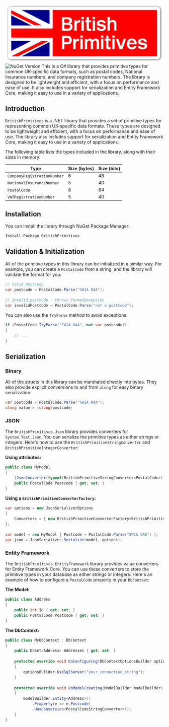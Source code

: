 ![British Primitives](/Wordmark.svg?raw=true)
![NuGet Version](https://img.shields.io/nuget/v/BritishPrimitives)
This is a C\# library that provides primitive types for common UK-specific data formats, such as postal codes, National Insurance numbers, and company registration numbers. The library is designed to be lightweight and efficient, with a focus on performance and ease of use. It also includes support for serialization and Entity Framework Core, making it easy to use in a variety of applications.

## Introduction

`BritishPrimitives` is a .NET library that provides a set of primitive types for representing common UK-specific data formats. These types are designed to be lightweight and efficient, with a focus on performance and ease of use. The library also includes support for serialization and Entity Framework Core, making it easy to use in a variety of applications.

The following table lists the types included in the library, along with their sizes in memory:

| Type | Size (bytes) | Size (bits) |
| --- | --- | --- |
| `CompanyRegistrationNumber` | 6 | 48 |
| `NationalInsuranceNumber` | 5 | 40 |
| `PostalCode` | 8 | 64 |
| `VATRegistrationNumber` | 5 | 40 |

## Installation

You can install the library through NuGet Package Manager:

```bash
Install-Package BritishPrimitives
```

## Validation & Initialization

All of the primitive types in this library can be initialized in a similar way. For example, you can create a `PostalCode` from a string, and the library will validate the format for you:

```csharp
// Valid postcode
var postcode = PostalCode.Parse("SW1A 0AA");

// Invalid postcode - throws FormatException
var invalidPostcode = PostalCode.Parse("not a postcode");
```

You can also use the `TryParse` method to avoid exceptions:

```csharp
if (PostalCode.TryParse("SW1A 0AA", out var postcode))
{
    // ...
}
```

## Serialization

### Binary

All of the structs in this library can be marshaled directly into bytes. They also provide explicit conversions to and from `ulong` for easy binary serialization:

```csharp
var postcode = PostalCode.Parse("SW1A 0AA");
ulong value = (ulong)postcode;
```

### JSON

The `BritishPrimitives.Json` library provides converters for `System.Text.Json`. You can serialize the primitive types as either strings or integers. Here's how to use the `BritishPrimitiveStringConverter` and `BritishPrimitiveIntegerConverter`:

**Using attributes:**

```csharp
public class MyModel
{
    [JsonConverter(typeof(BritishPrimitiveStringConverter<PostalCode>))]
    public PostalCode Postcode { get; set; }
}
```

**Using a `BritishPrimitiveConverterFactory`:**

```csharp
var options = new JsonSerializerOptions
{
    Converters = { new BritishPrimitiveConverterFactory<BritishPrimitiveStringConverter<PostalCode>, PostalCode>() }
};

var model = new MyModel { Postcode = PostalCode.Parse("SW1A 0AA") };
var json = JsonSerializer.Serialize(model, options);
```

### Entity Framework

The `BritishPrimitives.EntityFramework` library provides value converters for Entity Framework Core. You can use these converters to store the primitive types in your database as either strings or integers. Here's an example of how to configure a `PostalCode` property in your `DbContext`:

**The Model:**

```csharp
public class Address
{
    public int Id { get; set; }
    public PostalCode Postcode { get; set; }
}
```

**The DbContext:**

```csharp
public class MyDbContext : DbContext
{
    public DbSet<Address> Addresses { get; set; }

    protected override void OnConfiguring(DbContextOptionsBuilder optionsBuilder)
    {
        optionsBuilder.UseSqlServer("your_connection_string");
    }

    protected override void OnModelCreating(ModelBuilder modelBuilder)
    {
        modelBuilder.Entity<Address>()
            .Property(e => e.Postcode)
            .HasConversion<PostalCodeStringConverter>();
    }
}
```